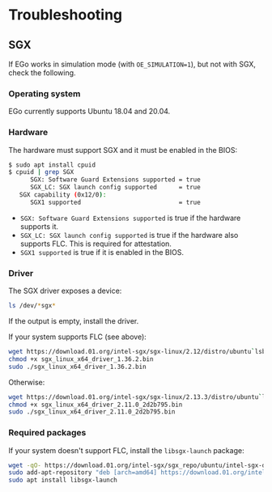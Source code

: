 # Troubleshooting

## SGX
If EGo works in simulation mode (with `OE_SIMULATION=1`), but not with SGX, check the following.

### Operating system
EGo currently supports Ubuntu 18.04 and 20.04.

### Hardware
The hardware must support SGX and it must be enabled in the BIOS:
```bash
$ sudo apt install cpuid
$ cpuid | grep SGX
      SGX: Software Guard Extensions supported = true
      SGX_LC: SGX launch config supported      = true
   SGX capability (0x12/0):
      SGX1 supported                           = true
```
* `SGX: Software Guard Extensions supported` is true if the hardware supports it.
* `SGX_LC: SGX launch config supported` is true if the hardware also supports FLC. This is required for attestation.
* `SGX1 supported` is true if it is enabled in the BIOS.

### Driver
The SGX driver exposes a device:
```bash
ls /dev/*sgx*
```
If the output is empty, install the driver.

If your system supports FLC (see above):
```bash
wget https://download.01.org/intel-sgx/sgx-linux/2.12/distro/ubuntu`lsb_release -rs`-server/sgx_linux_x64_driver_1.36.2.bin
chmod +x sgx_linux_x64_driver_1.36.2.bin
sudo ./sgx_linux_x64_driver_1.36.2.bin
```

Otherwise:
```bash
wget https://download.01.org/intel-sgx/sgx-linux/2.13.3/distro/ubuntu`lsb_release -rs`-server/sgx_linux_x64_driver_2.11.0_2d2b795.bin
chmod +x sgx_linux_x64_driver_2.11.0_2d2b795.bin
sudo ./sgx_linux_x64_driver_2.11.0_2d2b795.bin
```

### Required packages
If your system doesn't support FLC, install the `libsgx-launch` package:
```bash
wget -qO- https://download.01.org/intel-sgx/sgx_repo/ubuntu/intel-sgx-deb.key | apt-key add
sudo add-apt-repository "deb [arch=amd64] https://download.01.org/intel-sgx/sgx_repo/ubuntu `lsb_release -cs` main"
sudo apt install libsgx-launch
```
